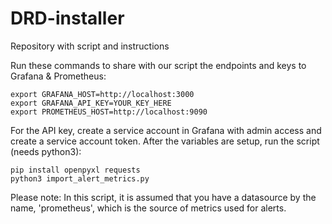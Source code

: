 # DRD-installer
Repository with script and instructions

Run these commands to share with our script the endpoints and keys to Grafana & Prometheus:

```
export GRAFANA_HOST=http://localhost:3000
export GRAFANA_API_KEY=YOUR_KEY_HERE
export PROMETHEUS_HOST=http://localhost:9090
```

For the API key, create a service account in Grafana with admin access and create a service account token.
After the variables are setup, run the script (needs python3):

```
pip install openpyxl requests
python3 import_alert_metrics.py
```

Please note: In this script, it is assumed that you have a datasource by the name, 'prometheus', which is the source of metrics used for alerts.
